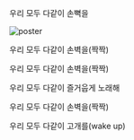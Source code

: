 우리 모두 다같이 손뼉을

![poster](resource/title.jpeg)

우리 모두 다같이 손벽을(짝짝)

우리 모두 다같이 손벽을(짝짝)

우리 모두 다같이 즐거웁게 노래해

우리 모두 다같이 손벽을(짝짝)

우리 모두 다같이 고개를(wake up)

